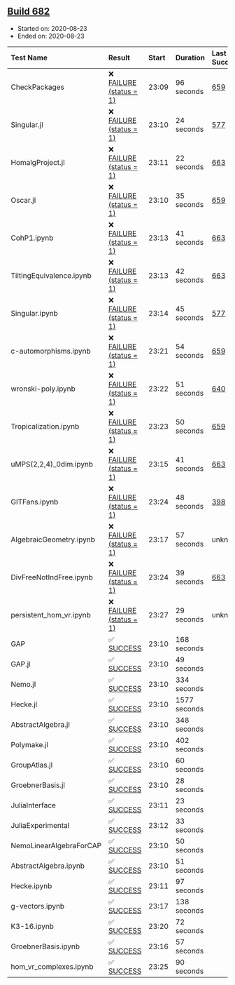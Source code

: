 ## [Build 682](https://oscarci.mathematik.uni-kl.de/job/oscar-stable/682/)

* Started on: 2020-08-23
* Ended on: 2020-08-23

| Test Name    | Result | Start | Duration | Last Success | First Failure |
|:-------------|:-------|:------|:---------|:-------------|:--------------|
| CheckPackages | ❌ [FAILURE (status = 1)](https://oscarci.mathematik.uni-kl.de/job/oscar-stable/682/artifact/logs/build-682/CheckPackages.log) | 23:09 | 96 seconds | [659](https://oscarci.mathematik.uni-kl.de/job/oscar-stable/659/) | [660](https://oscarci.mathematik.uni-kl.de/job/oscar-stable/660/) |
| Singular.jl | ❌ [FAILURE (status = 1)](https://oscarci.mathematik.uni-kl.de/job/oscar-stable/682/artifact/logs/build-682/Singular.jl.log) | 23:10 | 24 seconds | [577](https://oscarci.mathematik.uni-kl.de/job/oscar-stable/577/) | [578](https://oscarci.mathematik.uni-kl.de/job/oscar-stable/578/) |
| HomalgProject.jl | ❌ [FAILURE (status = 1)](https://oscarci.mathematik.uni-kl.de/job/oscar-stable/682/artifact/logs/build-682/HomalgProject.jl.log) | 23:11 | 22 seconds | [663](https://oscarci.mathematik.uni-kl.de/job/oscar-stable/663/) | [664](https://oscarci.mathematik.uni-kl.de/job/oscar-stable/664/) |
| Oscar.jl | ❌ [FAILURE (status = 1)](https://oscarci.mathematik.uni-kl.de/job/oscar-stable/682/artifact/logs/build-682/Oscar.jl.log) | 23:10 | 35 seconds | [659](https://oscarci.mathematik.uni-kl.de/job/oscar-stable/659/) | [660](https://oscarci.mathematik.uni-kl.de/job/oscar-stable/660/) |
| CohP1.ipynb | ❌ [FAILURE (status = 1)](https://oscarci.mathematik.uni-kl.de/job/oscar-stable/682/artifact/logs/build-682/CohP1.ipynb.log) | 23:13 | 41 seconds | [663](https://oscarci.mathematik.uni-kl.de/job/oscar-stable/663/) | [664](https://oscarci.mathematik.uni-kl.de/job/oscar-stable/664/) |
| TiltingEquivalence.ipynb | ❌ [FAILURE (status = 1)](https://oscarci.mathematik.uni-kl.de/job/oscar-stable/682/artifact/logs/build-682/TiltingEquivalence.ipynb.log) | 23:13 | 42 seconds | [663](https://oscarci.mathematik.uni-kl.de/job/oscar-stable/663/) | [664](https://oscarci.mathematik.uni-kl.de/job/oscar-stable/664/) |
| Singular.ipynb | ❌ [FAILURE (status = 1)](https://oscarci.mathematik.uni-kl.de/job/oscar-stable/682/artifact/logs/build-682/Singular.ipynb.log) | 23:14 | 45 seconds | [577](https://oscarci.mathematik.uni-kl.de/job/oscar-stable/577/) | [578](https://oscarci.mathematik.uni-kl.de/job/oscar-stable/578/) |
| c-automorphisms.ipynb | ❌ [FAILURE (status = 1)](https://oscarci.mathematik.uni-kl.de/job/oscar-stable/682/artifact/logs/build-682/c-automorphisms.ipynb.log) | 23:21 | 54 seconds | [659](https://oscarci.mathematik.uni-kl.de/job/oscar-stable/659/) | [660](https://oscarci.mathematik.uni-kl.de/job/oscar-stable/660/) |
| wronski-poly.ipynb | ❌ [FAILURE (status = 1)](https://oscarci.mathematik.uni-kl.de/job/oscar-stable/682/artifact/logs/build-682/wronski-poly.ipynb.log) | 23:22 | 51 seconds | [640](https://oscarci.mathematik.uni-kl.de/job/oscar-stable/640/) | [641](https://oscarci.mathematik.uni-kl.de/job/oscar-stable/641/) |
| Tropicalization.ipynb | ❌ [FAILURE (status = 1)](https://oscarci.mathematik.uni-kl.de/job/oscar-stable/682/artifact/logs/build-682/Tropicalization.ipynb.log) | 23:23 | 50 seconds | [659](https://oscarci.mathematik.uni-kl.de/job/oscar-stable/659/) | [660](https://oscarci.mathematik.uni-kl.de/job/oscar-stable/660/) |
| uMPS(2,2,4)_0dim.ipynb | ❌ [FAILURE (status = 1)](https://oscarci.mathematik.uni-kl.de/job/oscar-stable/682/artifact/logs/build-682/uMPS-2-2-4-_0dim.ipynb.log) | 23:15 | 41 seconds | [663](https://oscarci.mathematik.uni-kl.de/job/oscar-stable/663/) | [664](https://oscarci.mathematik.uni-kl.de/job/oscar-stable/664/) |
| GITFans.ipynb | ❌ [FAILURE (status = 1)](https://oscarci.mathematik.uni-kl.de/job/oscar-stable/682/artifact/logs/build-682/GITFans.ipynb.log) | 23:24 | 48 seconds | [398](https://oscarci.mathematik.uni-kl.de/job/oscar-stable/398/) | [399](https://oscarci.mathematik.uni-kl.de/job/oscar-stable/399/) |
| AlgebraicGeometry.ipynb | ❌ [FAILURE (status = 1)](https://oscarci.mathematik.uni-kl.de/job/oscar-stable/682/artifact/logs/build-682/AlgebraicGeometry.ipynb.log) | 23:17 | 57 seconds | unknown | unknown |
| DivFreeNotIndFree.ipynb | ❌ [FAILURE (status = 1)](https://oscarci.mathematik.uni-kl.de/job/oscar-stable/682/artifact/logs/build-682/DivFreeNotIndFree.ipynb.log) | 23:24 | 39 seconds | [663](https://oscarci.mathematik.uni-kl.de/job/oscar-stable/663/) | [664](https://oscarci.mathematik.uni-kl.de/job/oscar-stable/664/) |
| persistent_hom_vr.ipynb | ❌ [FAILURE (status = 1)](https://oscarci.mathematik.uni-kl.de/job/oscar-stable/682/artifact/logs/build-682/persistent_hom_vr.ipynb.log) | 23:27 | 29 seconds | unknown | unknown |
| GAP | ✅ [SUCCESS](https://oscarci.mathematik.uni-kl.de/job/oscar-stable/682/artifact/logs/build-682/GAP.log) | 23:10 | 168 seconds |  |  |
| GAP.jl | ✅ [SUCCESS](https://oscarci.mathematik.uni-kl.de/job/oscar-stable/682/artifact/logs/build-682/GAP.jl.log) | 23:10 | 49 seconds |  |  |
| Nemo.jl | ✅ [SUCCESS](https://oscarci.mathematik.uni-kl.de/job/oscar-stable/682/artifact/logs/build-682/Nemo.jl.log) | 23:10 | 334 seconds |  |  |
| Hecke.jl | ✅ [SUCCESS](https://oscarci.mathematik.uni-kl.de/job/oscar-stable/682/artifact/logs/build-682/Hecke.jl.log) | 23:10 | 1577 seconds |  |  |
| AbstractAlgebra.jl | ✅ [SUCCESS](https://oscarci.mathematik.uni-kl.de/job/oscar-stable/682/artifact/logs/build-682/AbstractAlgebra.jl.log) | 23:10 | 348 seconds |  |  |
| Polymake.jl | ✅ [SUCCESS](https://oscarci.mathematik.uni-kl.de/job/oscar-stable/682/artifact/logs/build-682/Polymake.jl.log) | 23:10 | 402 seconds |  |  |
| GroupAtlas.jl | ✅ [SUCCESS](https://oscarci.mathematik.uni-kl.de/job/oscar-stable/682/artifact/logs/build-682/GroupAtlas.jl.log) | 23:10 | 60 seconds |  |  |
| GroebnerBasis.jl | ✅ [SUCCESS](https://oscarci.mathematik.uni-kl.de/job/oscar-stable/682/artifact/logs/build-682/GroebnerBasis.jl.log) | 23:10 | 28 seconds |  |  |
| JuliaInterface | ✅ [SUCCESS](https://oscarci.mathematik.uni-kl.de/job/oscar-stable/682/artifact/logs/build-682/JuliaInterface.log) | 23:11 | 23 seconds |  |  |
| JuliaExperimental | ✅ [SUCCESS](https://oscarci.mathematik.uni-kl.de/job/oscar-stable/682/artifact/logs/build-682/JuliaExperimental.log) | 23:12 | 33 seconds |  |  |
| NemoLinearAlgebraForCAP | ✅ [SUCCESS](https://oscarci.mathematik.uni-kl.de/job/oscar-stable/682/artifact/logs/build-682/NemoLinearAlgebraForCAP.log) | 23:10 | 50 seconds |  |  |
| AbstractAlgebra.ipynb | ✅ [SUCCESS](https://oscarci.mathematik.uni-kl.de/job/oscar-stable/682/artifact/logs/build-682/AbstractAlgebra.ipynb.log) | 23:10 | 51 seconds |  |  |
| Hecke.ipynb | ✅ [SUCCESS](https://oscarci.mathematik.uni-kl.de/job/oscar-stable/682/artifact/logs/build-682/Hecke.ipynb.log) | 23:11 | 97 seconds |  |  |
| g-vectors.ipynb | ✅ [SUCCESS](https://oscarci.mathematik.uni-kl.de/job/oscar-stable/682/artifact/logs/build-682/g-vectors.ipynb.log) | 23:17 | 138 seconds |  |  |
| K3-16.ipynb | ✅ [SUCCESS](https://oscarci.mathematik.uni-kl.de/job/oscar-stable/682/artifact/logs/build-682/K3-16.ipynb.log) | 23:20 | 72 seconds |  |  |
| GroebnerBasis.ipynb | ✅ [SUCCESS](https://oscarci.mathematik.uni-kl.de/job/oscar-stable/682/artifact/logs/build-682/GroebnerBasis.ipynb.log) | 23:16 | 57 seconds |  |  |
| hom_vr_complexes.ipynb | ✅ [SUCCESS](https://oscarci.mathematik.uni-kl.de/job/oscar-stable/682/artifact/logs/build-682/hom_vr_complexes.ipynb.log) | 23:25 | 90 seconds |  |  |
